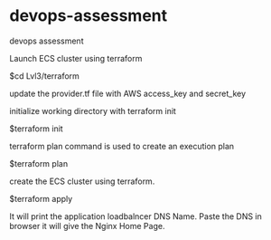 # devops-assessment
devops assessment

Launch ECS cluster using terraform

$cd Lvl3/terraform

update the provider.tf file with AWS access_key and secret_key

initialize working directory with terraform init 

$terraform init

terraform plan command is used to create an execution plan

$terraform plan

create the ECS cluster using terraform.

$terraform apply

It will print the application loadbalncer DNS Name. Paste the DNS in browser it will give the Nginx Home Page.